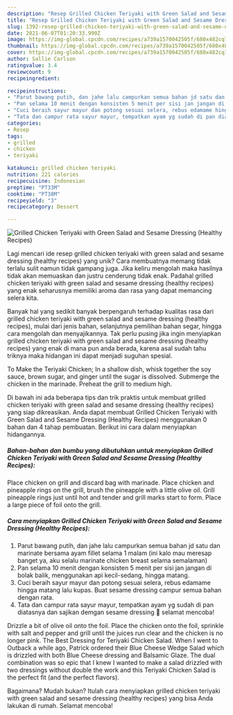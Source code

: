 ```yaml
---
description: "Resep Grilled Chicken Teriyaki with Green Salad and Sesame Dressing (Healthy Recipes), Sempurna"
title: "Resep Grilled Chicken Teriyaki with Green Salad and Sesame Dressing (Healthy Recipes), Sempurna"
slug: 1392-resep-grilled-chicken-teriyaki-with-green-salad-and-sesame-dressing-healthy-recipes-sempurna
date: 2021-06-07T01:20:33.990Z
image: https://img-global.cpcdn.com/recipes/a739a1570042505f/680x482cq70/grilled-chicken-teriyaki-with-green-salad-and-sesame-dressing-healthy-recipes-foto-resep-utama.jpg
thumbnail: https://img-global.cpcdn.com/recipes/a739a1570042505f/680x482cq70/grilled-chicken-teriyaki-with-green-salad-and-sesame-dressing-healthy-recipes-foto-resep-utama.jpg
cover: https://img-global.cpcdn.com/recipes/a739a1570042505f/680x482cq70/grilled-chicken-teriyaki-with-green-salad-and-sesame-dressing-healthy-recipes-foto-resep-utama.jpg
author: Sallie Carlson
ratingvalue: 3.4
reviewcount: 9
recipeingredient:

recipeinstructions:
- "Parut bawang putih, dan jahe lalu campurkan semua bahan jd satu dan marinate bersama ayam fillet selama 1 malam (ini kalo mau meresap banget ya, aku selalu marinate chicken breast selama semalaman)"
- "Pan selama 10 menit dengan konsisten 5 menit per sisi jan jangan di bolak balik, menggunakan api kecil-sedang, hingga matang."
- "Cuci beraih sayur mayur dan potong sesuai selera, rebus edamame hingga matang lalu kupas. Buat sesame dressing campur semua bahan dengan rata."
- "Tata dan campur rata sayur mayur, tempatkan ayam yg sudah di pan diatasnya dan sajikan demgan sesame dressing 🤍 selamat mencoba!"
categories:
- Resep
tags:
- grilled
- chicken
- teriyaki

katakunci: grilled chicken teriyaki 
nutrition: 221 calories
recipecuisine: Indonesian
preptime: "PT33M"
cooktime: "PT38M"
recipeyield: "3"
recipecategory: Dessert

---
```



![Grilled Chicken Teriyaki with Green Salad and Sesame Dressing (Healthy Recipes)](https://img-global.cpcdn.com/recipes/a739a1570042505f/680x482cq70/grilled-chicken-teriyaki-with-green-salad-and-sesame-dressing-healthy-recipes-foto-resep-utama.jpg)

Lagi mencari ide resep grilled chicken teriyaki with green salad and sesame dressing (healthy recipes) yang unik? Cara membuatnya memang tidak terlalu sulit namun tidak gampang juga. Jika keliru mengolah maka hasilnya tidak akan memuaskan dan justru cenderung tidak enak. Padahal grilled chicken teriyaki with green salad and sesame dressing (healthy recipes) yang enak seharusnya memiliki aroma dan rasa yang dapat memancing selera kita.

Banyak hal yang sedikit banyak berpengaruh terhadap kualitas rasa dari grilled chicken teriyaki with green salad and sesame dressing (healthy recipes), mulai dari jenis bahan, selanjutnya pemilihan bahan segar, hingga cara mengolah dan menyajikannya. Tak perlu pusing jika ingin menyiapkan grilled chicken teriyaki with green salad and sesame dressing (healthy recipes) yang enak di mana pun anda berada, karena asal sudah tahu triknya maka hidangan ini dapat menjadi suguhan spesial.

To Make the Teriyaki Chicken; In a shallow dish, whisk together the soy sauce, brown sugar, and ginger until the sugar is dissolved. Submerge the chicken in the marinade. Preheat the grill to medium high.


Di bawah ini ada beberapa tips dan trik praktis untuk membuat grilled chicken teriyaki with green salad and sesame dressing (healthy recipes) yang siap dikreasikan. Anda dapat membuat Grilled Chicken Teriyaki with Green Salad and Sesame Dressing (Healthy Recipes) menggunakan 0 bahan dan 4 tahap pembuatan. Berikut ini cara dalam menyiapkan hidangannya.

<!--inarticleads1-->

##### Bahan-bahan dan bumbu yang dibutuhkan untuk menyiapkan Grilled Chicken Teriyaki with Green Salad and Sesame Dressing (Healthy Recipes):



Place chicken on grill and discard bag with marinade. Place chicken and pineapple rings on the grill, brush the pineapple with a little olive oil. Grill pineapple rings just until hot and tender and grill marks start to form. Place a large piece of foil onto the grill. 

<!--inarticleads2-->

##### Cara menyiapkan Grilled Chicken Teriyaki with Green Salad and Sesame Dressing (Healthy Recipes):

1. Parut bawang putih, dan jahe lalu campurkan semua bahan jd satu dan marinate bersama ayam fillet selama 1 malam (ini kalo mau meresap banget ya, aku selalu marinate chicken breast selama semalaman)
1. Pan selama 10 menit dengan konsisten 5 menit per sisi jan jangan di bolak balik, menggunakan api kecil-sedang, hingga matang.
1. Cuci beraih sayur mayur dan potong sesuai selera, rebus edamame hingga matang lalu kupas. Buat sesame dressing campur semua bahan dengan rata.
1. Tata dan campur rata sayur mayur, tempatkan ayam yg sudah di pan diatasnya dan sajikan demgan sesame dressing 🤍 selamat mencoba!


Drizzle a bit of olive oil onto the foil. Place the chicken onto the foil, sprinkle with salt and pepper and grill until the juices run clear and the chicken is no longer pink. The Best Dressing for Teriyaki Chicken Salad. When I went to Outback a while ago, Patrick ordered their Blue Cheese Wedge Salad which is drizzled with both Blue Cheese dressing and Balsamic Glaze. The dual combination was so epic that I knew I wanted to make a salad drizzled with two dressings without double the work and this Teriyaki Chicken Salad is the perfect fit (and the perfect flavors). 

Bagaimana? Mudah bukan? Itulah cara menyiapkan grilled chicken teriyaki with green salad and sesame dressing (healthy recipes) yang bisa Anda lakukan di rumah. Selamat mencoba!
